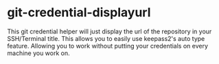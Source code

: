 # git-credential-displayurl

This git credential helper will just display the url of the repository in your SSH/Terminal title. This allows you to easily use keepass2's auto type feature. Allowing you to work without putting your credentials on every machine you work on.
